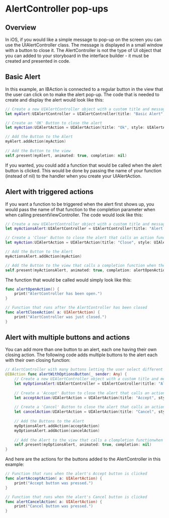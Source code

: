 # AlertController pop-ups

## Overview
In iOS, if you would like a simple message to pop-up on the screen you can use the UIAlertController class.  The message is displayed in a small window with a button to close it.  The AlertController is not the type of UI object that you can added to your storyboard in the interface builder - it must be created and presented in code.
 
## Basic Alert
In this example, an IBAction is connected to a regular button in the view that the user can click on to make the alert pop-up. The code that is needed to create and display the alert would look like this:

```swift
// Create a new UIAlertController object with a custom title and message
let myAlert:UIAlertController = UIAlertController(title: "Basic Alert", message: "This is an alert without actions.", preferredStyle: UIAlertController.Style.alert)

// Create an 'OK' Button to close the alert
let myAction:UIAlertAction = UIAlertAction(title: "Ok", style: UIAlertAction.Style.default, handler: nil)

// Add the Button to the Alert
myAlert.addAction(myAction)
        
// Add the Button to the view
self.present(myAlert, animated: true, completion: nil)
```

If you wanted, you could add a function that would be called when the alert button is clicked.  This would be done by passing the name of your function (instead of nil) to the handler when you create your UIAlertAction. 
 
## Alert with triggered actions

If you want a function to be triggered when the alert first shows up, you would pass the name of that function to the completion parameter when when calling presentViewController.  The code would look like this:

```swift
// Create a new UIAlertController object with a custom title and message
let myActionsAlert:UIAlertController = UIAlertController(title: "Alert with actions", message: "This is an alert with actions.", preferredStyle: UIAlertController.Style.alert)

// Create a 'Close' Button to close the alert that calls an action function when triggered
let myAction:UIAlertAction = UIAlertAction(title: "Close", style: UIAlertAction.Style.default, handler: alertCloseAction)

// Add the Button to the Alert
myActionsAlert.addAction(myAction)

// Add the Button to the view that calls a completion function when the Alert is first opened
self.present(myActionsAlert, animated: true, completion: alertOpenAction)
```

The function that would be called would simply look like this:

```swift
func alertOpenAction() {
    print("AlertController has been open.")
}

// Function that runs after the AlertController has been closed 
func alertCloseAction( a: UIAlertAction) {
    print("AlertController was just closed.")
}
```

## Alert with multiple buttons and actions

You can add more than one button to an alert, each one having their own closing action.  The following code adds multiple buttons to the alert each with their own closing function:

```swift
// AlertController with many buttons letting the user select different actions
@IBAction func alertWithOptionsButton(_ sender: Any) {
    // Create a new UIAlertController object with a custom title and message
    let myOptionsAlert:UIAlertController = UIAlertController(title: "Alert with options", message: "This is an alert with multiple buttons that perform different actions.", preferredStyle: UIAlertController.Style.alert)
    
    // Create a 'Accept' Button to close the alert that calls an action function when triggered
    let acceptAction:UIAlertAction = UIAlertAction(title: "Accept", style: UIAlertAction.Style.default, handler: alertAcceptAction)
    
    // Create a 'Cancel' Button to close the alert that calls an action function when triggered
    let cancelAction:UIAlertAction = UIAlertAction(title: "Cancel", style: UIAlertAction.Style.cancel, handler: alertCancelAction)
    
    // Add the Buttons to the Alert
    myOptionsAlert.addAction(acceptAction)
    myOptionsAlert.addAction(cancelAction)
    
    // Add the Alert to the view that calls a clompletion functionwhen the Alert is first opened
    self.present(myOptionsAlert, animated: true, completion: nil)
}
```

And here are the actions for the buttons added to the AlertController in this example:

```swift
// Function that runs when the alert's Accept button is clicked
func alertAcceptAction( a: UIAlertAction) {
    print("Accept button was pressed.")
}

// Function that runs when the alert's Cancel button is clicked
func alertCancelAction( a: UIAlertAction) {
    print("Cancel button was pressed.")
}
```

